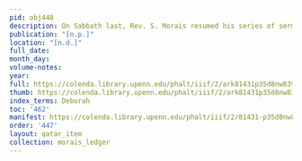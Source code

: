 ```yaml
---
pid: obj448
description: On Sabbath last, Rev. S. Morais resumed his series of sermons [...].
publication: "[n.p.]"
location: "[n.d.]"
full_date:
month_day:
volume-notes:
year:
full: https://colenda.library.upenn.edu/phalt/iiif/2/ark81431p35d8nw83%2FSHA256E-s7738207--41a00f708e8f9bd3a3e3479862883f04dfc40ebc13995b2ad6d982bc1ae04a5b.jpeg/full/3500,/0/default.jpg
thumb: https://colenda.library.upenn.edu/phalt/iiif/2/ark81431p35d8nw83%2FSHA256E-s7738207--41a00f708e8f9bd3a3e3479862883f04dfc40ebc13995b2ad6d982bc1ae04a5b.jpeg/full/!200,200/0/default.jpg
index_terms: Deborah
toc: '462'
manifest: https://colenda.library.upenn.edu/phalt/iiif/2/81431-p35d8nw83/manifest
order: '447'
layout: qatar_item
collection: morais_ledger
---
```

